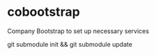# cobootstrap
Company Bootstrap to set up necessary services

   git submodule init && git submodule update
